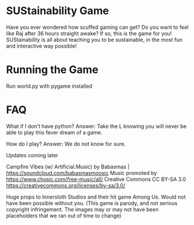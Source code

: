 # SUStainability Game

Have you ever wondered how scuffed gaming can get?  Do you want to feel like Raj after 36 hours straight awake?  If so, this is the game for you!  SUStainability is all about teaching you to be sustainable, in the most fun and interactive way possible!

# Running the Game
Run world.py with pygame installed

# FAQ
What if I don't have python?
Answer: Take the L knowing you will never be able to play this fever dream of a game.

How do I play?
Answer: We do not know for sure.

Updates coming later


Campfire Vibes (w/ Artificial.Music) by Babasmas | https://soundcloud.com/babasmasmoosic
Music promoted by https://www.chosic.com/free-music/all/
Creative Commons CC BY-SA 3.0
https://creativecommons.org/licenses/by-sa/3.0/

Huge props to Innersloth Studios and their hit game Among Us.  Would not have been possible without you.
(This game is parody, and not serious copyright infringement.  The images may or may not have been placeholders that we ran out of time to change)
